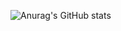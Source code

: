 ![Anurag's GitHub stats](https://github-readme-stats.vercel.app/api?username=SoSira01&show_icons=true&theme=tokyonight)
